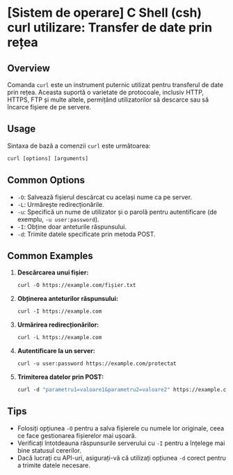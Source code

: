 # [Sistem de operare] C Shell (csh) curl utilizare: Transfer de date prin rețea

## Overview
Comanda `curl` este un instrument puternic utilizat pentru transferul de date prin rețea. Aceasta suportă o varietate de protocoale, inclusiv HTTP, HTTPS, FTP și multe altele, permițând utilizatorilor să descarce sau să încarce fișiere de pe servere.

## Usage
Sintaxa de bază a comenzii `curl` este următoarea:

```csh
curl [options] [arguments]
```

## Common Options
- `-O`: Salvează fișierul descărcat cu același nume ca pe server.
- `-L`: Urmărește redirecționările.
- `-u`: Specifică un nume de utilizator și o parolă pentru autentificare (de exemplu, `-u user:password`).
- `-I`: Obține doar anteturile răspunsului.
- `-d`: Trimite datele specificate prin metoda POST.

## Common Examples
1. **Descărcarea unui fișier:**
   ```csh
   curl -O https://example.com/fișier.txt
   ```

2. **Obținerea anteturilor răspunsului:**
   ```csh
   curl -I https://example.com
   ```

3. **Urmărirea redirecționărilor:**
   ```csh
   curl -L https://example.com
   ```

4. **Autentificare la un server:**
   ```csh
   curl -u user:password https://example.com/protectat
   ```

5. **Trimiterea datelor prin POST:**
   ```csh
   curl -d "parametru1=valoare1&parametru2=valoare2" https://example.com/api
   ```

## Tips
- Folosiți opțiunea `-O` pentru a salva fișierele cu numele lor originale, ceea ce face gestionarea fișierelor mai ușoară.
- Verificați întotdeauna răspunsurile serverului cu `-I` pentru a înțelege mai bine statusul cererilor.
- Dacă lucrați cu API-uri, asigurați-vă că utilizați opțiunea `-d` corect pentru a trimite datele necesare.